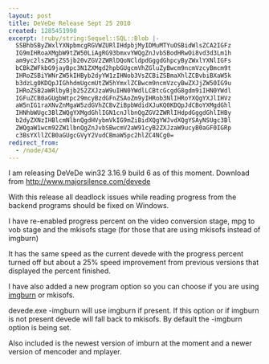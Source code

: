 ```yaml
---
layout: post
title: DeVeDe Release Sept 25 2010
created: 1285451990
excerpt: !ruby/string:Sequel::SQL::Blob |-
  SSBhbSByZWxlYXNpbmcgRGVWZURlIHdpbjMyIDMuMTYuOSBidWlsZCA2IGFz
  IG9mIHRoaXMgbW9tZW50LiAgRG93bmxvYWQgZnJvbSBodHRwOi8vd3d3Lm1h
  am9yc2lsZW5jZS5jb20vZGV2ZWRlDQoNCldpdGggdGhpcyByZWxlYXNlIGFs
  bCBkZWFkbG9jayBpc3N1ZXMgd2hpbGUgcmVhZGluZyBwcm9ncmVzcyBmcm9t
  IHRoZSBiYWNrZW5kIHByb2dyYW1zIHNob3VsZCBiZSBmaXhlZCBvbiBXaW5k
  b3dzLg0KDQpJIGhhdmUgcmUtZW5hYmxlZCBwcm9ncmVzcyBwZXJjZW50IG9u
  IHRoZSB2aWRlbyBjb252ZXJzaW9uIHN0YWdlLCBtcGcgdG8gdm9iIHN0YWdl
  IGFuZCB0aGUgbWtpc29mcyBzdGFnZSAoZm9yIHRob3NlIHRoYXQgYXJlIHVz
  aW5nIG1raXNvZnMgaW5zdGVhZCBvZiBpbWdidXJuKQ0KDQpJdCBoYXMgdGhl
  IHNhbWUgc3BlZWQgYXMgdGhlIGN1cnJlbnQgZGV2ZWRlIHdpdGggdGhlIHBy
  b2dyZXNzIHBlcmNlbnQgdHVybmVkIG9mZiBidXQgYWJvdXQgYSAyNSUgc3Bl
  ZWQgaW1wcm92ZW1lbnQgZnJvbSBwcmV2aW91cyB2ZXJzaW9ucyB0aGF0IGRp
  c3BsYXllZCB0aGUgcGVyY2VudCBmaW5pc2hlZC4NCg0=
redirect_from:
  - /node/434/
---
```

I am releasing DeVeDe win32 3.16.9 build 6 as of this moment.  Download from http://www.majorsilence.com/devede

With this release all deadlock issues while reading progress from the backend programs should be fixed on Windows.

I have re-enabled progress percent on the video conversion stage, mpg to vob stage and the mkisofs stage (for those that are using mkisofs instead of imgburn)

It has the same speed as the current devede with the progress percent turned off but about a 25% speed improvement from previous versions that displayed the percent finished.

I have also added a new program option so you can choose if you are using <a href="http://imgburn.com/">imgburn</a> or mkisofs.

devede.exe -imgburn will use imgburn if present.  If this option or if imgburn is not present devede will fall back to mkisofs.  By default the -imgburn option is being set.

Also included is the newest version of imburn at the moment and a newer version of mencoder and mplayer.
